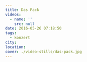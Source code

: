 ```yaml
---
title: Das Pack
videos:
  - name: ''
    src: null
date: 2016-05-26 07:18:50
tags:
  - konzert
city:
location:
cover: ./video-stills/das-pack.jpg
---
```

